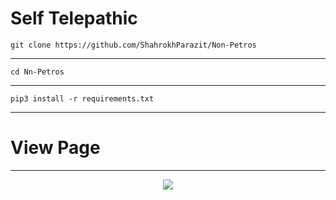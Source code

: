 # Self Telepathic
`
 git clone https://github.com/ShahrokhParazit/Non-Petros
`
<hr/>

`
cd Nn-Petros
`
<hr/>

`
 pip3 install -r requirements.txt
`
<hr/>

# View Page
<hr/>
<p align="center"><img align="center" src="https://profile-counter.glitch.me/{self}/count.svg" /></p>
